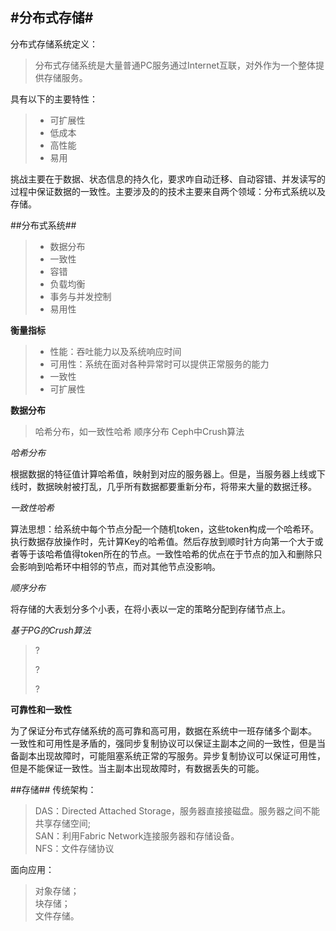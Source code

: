 #分布式存储#
-------------------------------
分布式存储系统定义：
> 分布式存储系统是大量普通PC服务通过Internet互联，对外作为一个整体提供存储服务。

具有以下的主要特性：
>* 可扩展性
>* 低成本
>* 高性能
>* 易用

挑战主要在于数据、状态信息的持久化，要求咋自动迁移、自动容错、并发读写的过程中保证数据的一致性。主要涉及的的技术主要来自两个领域：分布式系统以及存储。

##分布式系统##

>* 数据分布
>* 一致性
>* 容错
>* 负载均衡
>* 事务与并发控制
>* 易用性

**衡量指标**
>* 性能：吞吐能力以及系统响应时间
>* 可用性：系统在面对各种异常时可以提供正常服务的能力
>* 一致性
>* 可扩展性

**数据分布**
> 哈希分布，如一致性哈希
> 顺序分布
> Ceph中Crush算法

*哈希分布*

根据数据的特征值计算哈希值，映射到对应的服务器上。但是，当服务器上线或下线时，数据映射被打乱，几乎所有数据都要重新分布，将带来大量的数据迁移。

*一致性哈希*

算法思想：给系统中每个节点分配一个随机token，这些token构成一个哈希环。执行数据存放操作时，先计算Key的哈希值。然后存放到顺时针方向第一个大于或者等于该哈希值得token所在的节点。一致性哈希的优点在于节点的加入和删除只会影响到哈希环中相邻的节点，而对其他节点没影响。

*顺序分布*

将存储的大表划分多个小表，在将小表以一定的策略分配到存储节点上。

*基于PG的Crush算法*
>  ?
>  
>  ?  
>  
>  ?

**可靠性和一致性**

为了保证分布式存储系统的高可靠和高可用，数据在系统中一班存储多个副本。
一致性和可用性是矛盾的，强同步复制协议可以保证主副本之间的一致性，但是当备副本出现故障时，可能阻塞系统正常的写服务。异步复制协议可以保证可用性，但是不能保证一致性。当主副本出现故障时，有数据丢失的可能。

##存储##
传统架构：
> DAS：Directed Attached Storage，服务器直接接磁盘。服务器之间不能共享存储空间;  
> SAN：利用Fabric Network连接服务器和存储设备。  
> NFS：文件存储协议

面向应用：
>对象存储；  
>块存储；  
>文件存储。

